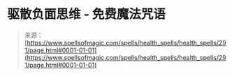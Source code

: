 <!--yml

category: 未分类

date: 2024-06-12 18:32:53

-->

# 驱散负面思维 - 免费魔法咒语

> 来源：[https://www.spellsofmagic.com/spells/health_spells/health_spells/291/page.html#0001-01-01](https://www.spellsofmagic.com/spells/health_spells/health_spells/291/page.html#0001-01-01)
